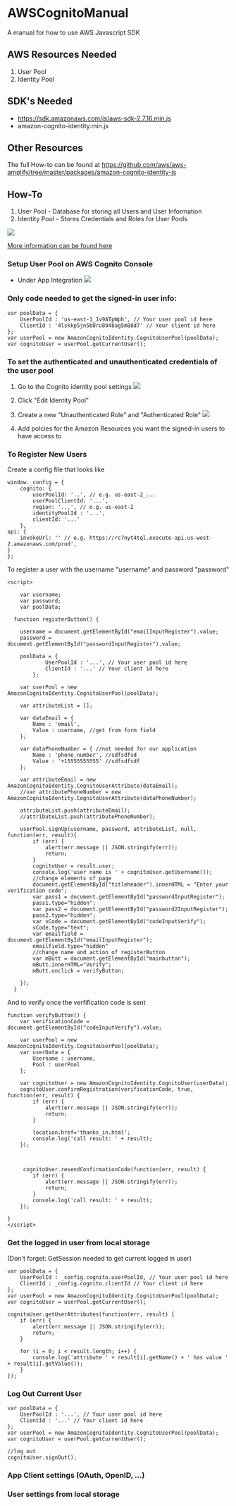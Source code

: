 # AWSCognitoManual
A manual for how to use AWS Javascript SDK

AWS Resources Needed
--------------------
1. User Pool
2. Identity Pool

SDK's Needed
------------
  - https://sdk.amazonaws.com/js/aws-sdk-2.7.16.min.js
  - amazon-cognito-identity.min.js

Other Resources
---------------
The full How-to can be found at https://github.com/aws/aws-amplify/tree/master/packages/amazon-cognito-identity-js

## How-To

1. User Pool - Database for storing all Users and User Information 
2. Identity Pool - Stores Credentials and Roles for User Pools

![](https://github.com/nrao57/AWSCognitoManual/blob/master/imgs/CognitoDiagram.PNG)

[More information can be found here](https://docs.aws.amazon.com/cognito/latest/developerguide/what-is-amazon-cognito.html)

### Setup User Pool on AWS Cognito Console
  - Under App Integration
  ![](https://github.com/nrao57/AWSCognitoManual/blob/master/imgs/userpool.png)

### Only code needed to get the signed-in user info:
    var poolData = {
        UserPoolId : 'us-east-1_1v9ATpWph', // Your user pool id here
        ClientId : '4lskkp5jn5b0ru8048ag5m88d7' // Your client id here
    };
    var userPool = new AmazonCognitoIdentity.CognitoUserPool(poolData);
    var cognitoUser = userPool.getCurrentUser();

### To set the authenticated and unauthenticated credentials of the user pool
1. Go to the Cognito identity pool settings
![](https://github.com/nrao57/AWSCognitoManual/blob/master/imgs/identitypool.png)

2. Click "Edit Identity Pool"
3. Create a new "Unauthenticated Role" and "Authenticated Role"
![](https://github.com/nrao57/AWSCognitoManual/blob/master/imgs/createroles.png)

4. Add polcies for the Amazon Resources you want the signed-in users to have access to 

### To Register New Users
Create a config file that looks like
    
    window._config = {
        cognito: {
            userPoolId: '..', // e.g. us-east-2_...
            userPoolClientId: '...', 
            region: '...', // e.g. us-east-2
            identityPoolId : '...',
            clientId: '...'
        },
    api: {
        invokeUrl: '' // e.g. https://rc7nyt4tql.execute-api.us-west-2.amazonaws.com/prod',
    }
    };

To register a user with the username "username" and password "password"

    <script>
		
		var username;
		var password;
		var poolData;
		
	  function registerButton() {
			
		username = document.getElementById("emailInputRegister").value;
		password =  document.getElementById("passwordInputRegister").value;	
		
		poolData = {
				UserPoolId : '...', // Your user pool id here
				ClientId : '...' // Your client id here
			};		
		
		var userPool = new AmazonCognitoIdentity.CognitoUserPool(poolData);

		var attributeList = [];

		var dataEmail = {
			Name : 'email', 
			Value : username, //get from form field
		};

		var dataPhoneNumber = { //not needed for our application
			Name : 'phone_number', //sdfsdfsd
			Value : '+15555555555' //sdfsdfsdf
		};
		
		var attributeEmail = new AmazonCognitoIdentity.CognitoUserAttribute(dataEmail);
		//var attributePhoneNumber = new AmazonCognitoIdentity.CognitoUserAttribute(dataPhoneNumber);

		attributeList.push(attributeEmail);
		//attributeList.push(attributePhoneNumber);

		userPool.signUp(username, password, attributeList, null, function(err, result){
			if (err) {
				alert(err.message || JSON.stringify(err));
				return;
			}
			cognitoUser = result.user;
			console.log('user name is ' + cognitoUser.getUsername());
			//change elements of page
			document.getElementById("titleheader").innerHTML = "Enter your verification code";
			var pass1 = document.getElementById("passwordInputRegister");
			pass1.type="hidden";
			var pass2 = document.getElementById("password2InputRegister");
			pass2.type="hidden";
			var vCode = document.getElementById("codeInputVerify");
			vCode.type="text";
			var emailfield = document.getElementById("emailInputRegister");
			emailfield.type="hidden"
			//change name and action of registerButton
			var mButt = document.getElementById("mainbutton");
			mButt.innerHTML="Verify";
			mButt.onclick = verifyButton;
			
		});
	  }

And to verify once the verfification code is sent

	function verifyButton() {	
		var verificationCode = document.getElementById("codeInputVerify").value;

		var userPool = new AmazonCognitoIdentity.CognitoUserPool(poolData);
		var userData = {
			Username : username,
			Pool : userPool
		};

		var cognitoUser = new AmazonCognitoIdentity.CognitoUser(userData);
		cognitoUser.confirmRegistration(verificationCode, true, function(err, result) {
			if (err) {
				alert(err.message || JSON.stringify(err));
				return;
			} 
			
			location.href='thanks_in.html';
			console.log('call result: ' + result);
		});
		
		
		
		 cognitoUser.resendConfirmationCode(function(err, result) {
			if (err) {
				alert(err.message || JSON.stringify(err));
				return;
			}
			console.log('call result: ' + result);
		});
		
	}
    </script>

	
### Get the logged in user from local storage 
(Don't forget: GetSession needed to get current logged in user)

    var poolData = {
        UserPoolId : _config.cognito.userPoolId, // Your user pool id here
        ClientId : _config.cognito.clientId // Your client id here
    };
    var userPool = new AmazonCognitoIdentity.CognitoUserPool(poolData);
    var cognitoUser = userPool.getCurrentUser();
	
	cognitoUser.getUserAttributes(function(err, result) {
        if (err) {
            alert(err.message || JSON.stringify(err));
            return;
        }
		
        for (i = 0; i < result.length; i++) {
            console.log('attribute ' + result[i].getName() + ' has value ' + result[i].getValue());
        }
    });
	
### Log Out Current User

    var poolData = {
        UserPoolId : '...', // Your user pool id here
        ClientId : '...' // Your client id here
    };
    var userPool = new AmazonCognitoIdentity.CognitoUserPool(poolData);
    var cognitoUser = userPool.getCurrentUser();
	
	//log out 
	cognitoUser.signOut();
	

### App Client settings (OAuth, OpenID, ...)

### User settings from local storage


